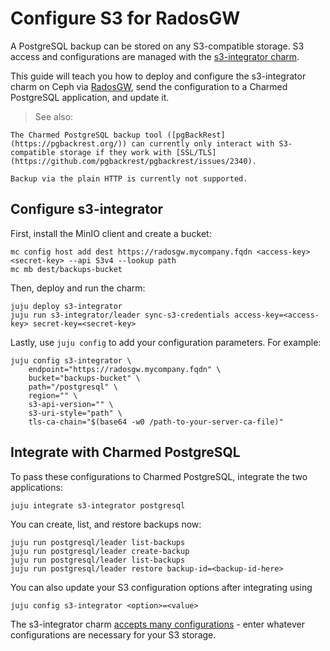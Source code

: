 # Configure S3 for RadosGW

A PostgreSQL backup can be stored on any S3-compatible storage. S3 access and configurations are managed with the [s3-integrator charm](https://charmhub.io/s3-integrator).

This guide will teach you how to deploy and configure the s3-integrator charm on Ceph via [RadosGW](https://docs.ceph.com/en/quincy/man/8/radosgw/), send the configuration to a Charmed PostgreSQL application, and update it. 

> See also: [](/how-to/back-up-and-restore/configure-s3-aws)

```{note}
The Charmed PostgreSQL backup tool ([pgBackRest](https://pgbackrest.org/)) can currently only interact with S3-compatible storage if they work with [SSL/TLS](https://github.com/pgbackrest/pgbackrest/issues/2340).

Backup via the plain HTTP is currently not supported.
```

## Configure s3-integrator

First, install the MinIO client and create a bucket:

```text
mc config host add dest https://radosgw.mycompany.fqdn <access-key> <secret-key> --api S3v4 --lookup path
mc mb dest/backups-bucket
```

Then, deploy and run the charm:

```text
juju deploy s3-integrator
juju run s3-integrator/leader sync-s3-credentials access-key=<access-key> secret-key=<secret-key> 
```

Lastly, use `juju config` to add your configuration parameters. For example:

```text
juju config s3-integrator \
    endpoint="https://radosgw.mycompany.fqdn" \
    bucket="backups-bucket" \
    path="/postgresql" \
    region="" \
    s3-api-version="" \
    s3-uri-style="path" \
    tls-ca-chain="$(base64 -w0 /path-to-your-server-ca-file)"
```

## Integrate with Charmed PostgreSQL

To pass these configurations to Charmed PostgreSQL, integrate the two applications:

```text
juju integrate s3-integrator postgresql
```

You can create, list, and restore backups now:

```text
juju run postgresql/leader list-backups 
juju run postgresql/leader create-backup 
juju run postgresql/leader list-backups 
juju run postgresql/leader restore backup-id=<backup-id-here> 
```

You can also update your S3 configuration options after integrating using
```text
juju config s3-integrator <option>=<value>
```

The s3-integrator charm [accepts many configurations](https://charmhub.io/s3-integrator/configure) - enter whatever configurations are necessary for your S3 storage.

